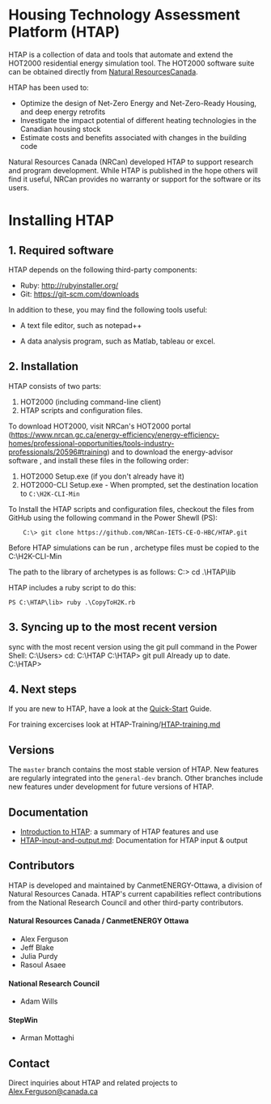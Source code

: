
Housing Technology Assessment Platform (HTAP)
=============================================

HTAP is a collection of data and tools that automate and extend the HOT2000
residential energy simulation tool. The HOT2000 software suite can be obtained
directly from [Natural ResourcesCanada](https://www.nrcan.gc.ca/energy/efficiency/homes/20596). 

HTAP has been used to:
 -  Optimize the design of Net-Zero Energy and Net-Zero-Ready Housing,  and deep
    energy retrofits
 -  Investigate the impact potential of different heating technologies 
    in the Canadian housing stock
 -  Estimate costs and benefits associated with changes in the building 
    code

Natural Resources Canada (NRCan) developed HTAP to support research and program
development. While HTAP is published in the hope others will find it useful,
NRCan provides no warranty or support  for the software or its users. 

Installing HTAP
===============

## 1. Required software

HTAP depends on the following third-party components:

- Ruby: http://rubyinstaller.org/ 
- Git: https://git-scm.com/downloads
  

In addition to these, you may find the following tools useful: 

-  A text file editor, such as notepad++

-  A data analysis program, such as Matlab, tableau or excel. 


## 2. Installation


HTAP consists of two parts:

1.  HOT2000 (including command-line client) 
2.  HTAP scripts and configuration files. 

To download HOT2000, visit NRCan's HOT2000 portal (https://www.nrcan.gc.ca/energy-efficiency/energy-efficiency-homes/professional-opportunities/tools-industry-professionals/20596#training) and to download the energy-advisor software , 
and install these files in the following order:

   1. HOT2000 Setup.exe (if you don't already have it)
   2. HOT2000-CLI Setup.exe - When prompted, set the destination location to `C:\H2K-CLI-Min` 

To Install the HTAP scripts and configuration files, checkout the files from GitHub using the following command in the Power Shewll (PS):
    
        C:\> git clone https://github.com/NRCan-IETS-CE-O-HBC/HTAP.git

Before HTAP simulations can be run , archetype files must be copied to the 
C:\H2K-CLI-Min

The path to the library of archetypes is as follows:
C:\> cd .\HTAP\lib

HTAP includes a ruby script to do this:

    PS C:\HTAP\lib> ruby .\CopyToH2K.rb

## 3. Syncing up to the most recent version

sync with the most recent version using the git pull command in the Power Shell:
C:\Users> cd: C:\HTAP
C:\HTAP> git pull
Already up to date.
C:\HTAP>

## 4. Next steps ##

If you are new to HTAP, have a look at the [Quick-Start](./HTAP-quick-start.md) Guide.

For training excercises look at HTAP-Training/[HTAP-training.md](https://github.com/NRCan-IETS-CE-O-HBC/HTAP-Training/blob/master/HTAP-training.md)


## Versions ##

The `master` branch contains the most stable version of HTAP. New features are
regularly integrated  into the `general-dev` branch. Other branches include new
features under development for future versions of HTAP.

## Documentation ##

 - [Introduction to HTAP](./doc/Introduction%20to%20HTAP.docx): a summary of 
   HTAP features and use
 - [HTAP-input-and-output.md](./doc/HTAP-input-and-output.md): Documentation 
   for HTAP input & output

## Contributors ##

HTAP is developed and maintained by CanmetENERGY-Ottawa, a division of Natural
Resources Canada. HTAP's current capabilities reflect contributions from the 
National Research Council and other third-party contributors. 

#### Natural Resources Canada / CanmetENERGY Ottawa ####

 - Alex Ferguson
 - Jeff Blake 
 - Julia Purdy 
 - Rasoul Asaee

#### National Research Council ####

 - Adam Wills 

#### StepWin ####

 - Arman Mottaghi

## Contact ##

Direct inquiries about HTAP and related projects to Alex.Ferguson@canada.ca

